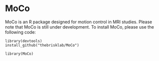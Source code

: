 # MoCo

MoCo is an R package designed for motion control in MRI studies. Please note that MoCo is still under development. To install MoCo, please use the following code:

```{r}
library(devtools)
install_github("thebrisklab/MoCo")

library(MoCo)
```
